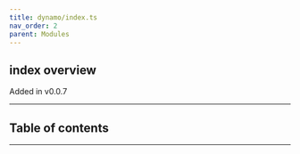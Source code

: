```yaml
---
title: dynamo/index.ts
nav_order: 2
parent: Modules
---
```


## index overview

Added in v0.0.7

---

<h2 class="text-delta">Table of contents</h2>

---
